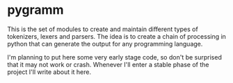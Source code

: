 pygramm
=======

This is the set of modules to create and maintain different types of tokenizers, lexers and parsers. The idea is to create a chain of processing in python that can generate the output for any programming language. 

I'm planning to put here some very early stage code, so don't be surprised that it may not work or crash. Whenever I'll enter a stable phase of the project I'll write about it here.
